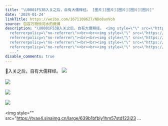 ```yaml
---
title: "\U0001F53B入关之后，自有大儒释经。 [图片][图片][图片][图片][图片]"
date: '2024-01-24'
linkTitle: https://weibo.com/1671109627/NDo8unVoh
source: 包容万物恒河水的微博
description: "\U0001F53B入关之后，自有大儒释经。 <img style=\"\" src=\"https://tvax4.sinaimg.cn/large/639b1bfbly1hm57sgpxa7j20hr0o4k65.jpg\"
  referrerpolicy=\"no-referrer\"><br><br><img style=\"\" src=\"https://tvax2.sinaimg.cn/large/639b1bfbly1hm57slcozaj20h70ijwkf.jpg\"
  referrerpolicy=\"no-referrer\"><br><br><img style=\"\" src=\"https://tvax4.sinaimg.cn/large/639b1bfbly1hm57sva5o9j21kw0rru0x.jpg\"
  referrerpolicy=\"no-referrer\"><br><br><img style=\"\" src=\"https://tvax3.sinaimg.cn/large/639b1bfbly1hm57t3pj9gj22j018dhdw.jpg\"
  referrerpolicy=\"no-referrer\"><br><br><img style=\"\" src=\"https://tvax4.sinaimg.cn/large/639b1bfbly1hm57std122j23
  ..."
disable_comments: true
---
```

🔻入关之后，自有大儒释经。 <img style="" src="https://tvax4.sinaimg.cn/large/639b1bfbly1hm57sgpxa7j20hr0o4k65.jpg" referrerpolicy="no-referrer"><br><br><img style="" src="https://tvax2.sinaimg.cn/large/639b1bfbly1hm57slcozaj20h70ijwkf.jpg" referrerpolicy="no-referrer"><br><br><img style="" src="https://tvax4.sinaimg.cn/large/639b1bfbly1hm57sva5o9j21kw0rru0x.jpg" referrerpolicy="no-referrer"><br><br><img style="" src="https://tvax3.sinaimg.cn/large/639b1bfbly1hm57t3pj9gj22j018dhdw.jpg" referrerpolicy="no-referrer"><br><br><img style="" src="https://tvax4.sinaimg.cn/large/639b1bfbly1hm57std122j23 ...